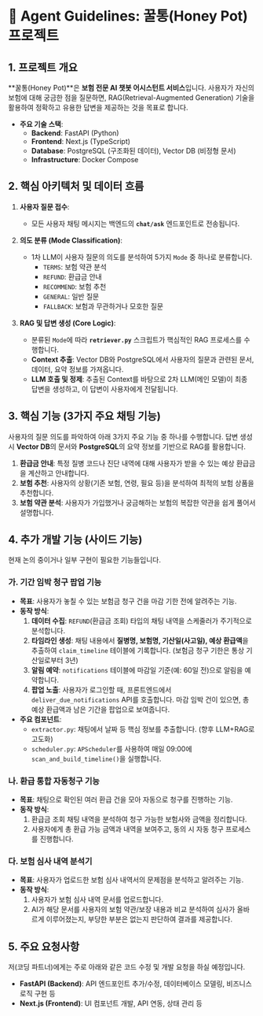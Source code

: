 # 🤖 Agent Guidelines: 꿀통(Honey Pot) 프로젝트

## 1. 프로젝트 개요

**꿀통(Honey Pot)**은 **보험 전문 AI 챗봇 어시스턴트 서비스**입니다. 사용자가 자신의 보험에 대해 궁금한 점을 질문하면, RAG(Retrieval-Augmented Generation) 기술을 활용하여 정확하고 유용한 답변을 제공하는 것을 목표로 합니다.

- **주요 기술 스택**:
  - **Backend**: FastAPI (Python)
  - **Frontend**: Next.js (TypeScript)
  - **Database**: PostgreSQL (구조화된 데이터), Vector DB (비정형 문서)
  - **Infrastructure**: Docker Compose

## 2. 핵심 아키텍처 및 데이터 흐름

1.  **사용자 질문 접수**:
    * 모든 사용자 채팅 메시지는 백엔드의 **`chat/ask`** 엔드포인트로 전송됩니다.

2.  **의도 분류 (Mode Classification)**:
    * 1차 LLM이 사용자 질문의 의도를 분석하여 5가지 `Mode` 중 하나로 분류합니다.
        - `TERMS`: 보험 약관 분석
        - `REFUND`: 환급금 안내
        - `RECOMMEND`: 보험 추천
        - `GENERAL`: 일반 질문
        - `FALLBACK`: 보험과 무관하거나 모호한 질문

3.  **RAG 및 답변 생성 (Core Logic)**:
    * 분류된 `Mode`에 따라 **`retriever.py`** 스크립트가 핵심적인 RAG 프로세스를 수행합니다.
    * **Context 추출**: Vector DB와 PostgreSQL에서 사용자의 질문과 관련된 문서, 데이터, 요약 정보를 가져옵니다.
    * **LLM 호출 및 정제**: 추출된 Context를 바탕으로 2차 LLM(메인 모델)이 최종 답변을 생성하고, 이 답변이 사용자에게 전달됩니다.

## 3. 핵심 기능 (3가지 주요 채팅 기능)

사용자의 질문 의도를 파악하여 아래 3가지 주요 기능 중 하나를 수행합니다. 답변 생성 시 **Vector DB**의 문서와 **PostgreSQL**의 요약 정보를 기반으로 RAG를 활용합니다.

1.  **환급금 안내**: 특정 질병 코드나 진단 내역에 대해 사용자가 받을 수 있는 예상 환급금을 계산하고 안내합니다.
2.  **보험 추천**: 사용자의 상황(기존 보험, 연령, 필요 등)을 분석하여 최적의 보험 상품을 추천합니다.
3.  **보험 약관 분석**: 사용자가 가입했거나 궁금해하는 보험의 복잡한 약관을 쉽게 풀어서 설명합니다.

## 4. 추가 개발 기능 (사이드 기능)

현재 논의 중이거나 일부 구현이 필요한 기능들입니다.

### 가. 기간 임박 청구 팝업 기능

-   **목표**: 사용자가 놓칠 수 있는 보험금 청구 건을 마감 기한 전에 알려주는 기능.
-   **동작 방식**:
    1.  **데이터 수집**: `REFUND`(환급금 조회) 타입의 채팅 내역을 스케줄러가 주기적으로 분석합니다.
    2.  **타임라인 생성**: 채팅 내용에서 **질병명, 보험명, 기산일(사고일), 예상 환급액**을 추출하여 `claim_timeline` 테이블에 기록합니다. (보험금 청구 기한은 통상 기산일로부터 3년)
    3.  **알림 예약**: `notifications` 테이블에 마감일 기준(예: 60일 전)으로 알림을 예약합니다.
    4.  **팝업 노출**: 사용자가 로그인할 때, 프론트엔드에서 `deliver_due_notifications` API를 호출합니다. 마감 임박 건이 있으면, 총 예상 환급액과 남은 기간을 팝업으로 보여줍니다.
-   **주요 컴포넌트**:
    -   `extractor.py`: 채팅에서 날짜 등 핵심 정보를 추출합니다. (향후 LLM+RAG로 고도화)
    -   `scheduler.py`: `APScheduler`를 사용하여 매일 09:00에 `scan_and_build_timeline()`을 실행합니다.

### 나. 환급 통합 자동청구 기능

-   **목표**: 채팅으로 확인된 여러 환급 건을 모아 자동으로 청구를 진행하는 기능.
-   **동작 방식**:
    1.  환급금 조회 채팅 내역을 분석하여 청구 가능한 보험사와 금액을 정리합니다.
    2.  사용자에게 총 환급 가능 금액과 내역을 보여주고, 동의 시 자동 청구 프로세스를 진행합니다.

### 다. 보험 심사 내역 분석기

-   **목표**: 사용자가 업로드한 보험 심사 내역서의 문제점을 분석하고 알려주는 기능.
-   **동작 방식**:
    1.  사용자가 보험 심사 내역 문서를 업로드합니다.
    2.  AI가 해당 문서를 사용자의 보험 약관/보장 내용과 비교 분석하여 심사가 올바르게 이루어졌는지, 부당한 부분은 없는지 판단하여 결과를 제공합니다.

## 5. 주요 요청사항

저(코딩 파트너)에게는 주로 아래와 같은 코드 수정 및 개발 요청을 하실 예정입니다.

-   **FastAPI (Backend)**: API 엔드포인트 추가/수정, 데이터베이스 모델링, 비즈니스 로직 구현 등
-   **Next.js (Frontend)**: UI 컴포넌트 개발, API 연동, 상태 관리 등